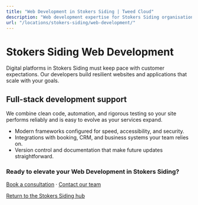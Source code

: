 ```yaml
---
title: "Web Development in Stokers Siding | Tweed Cloud"
description: "Web development expertise for Stokers Siding organisations that need dependable platforms."
url: "/locations/stokers-siding/web-development/"
---
```


# Stokers Siding Web Development

Digital platforms in Stokers Siding must keep pace with customer expectations. Our developers build resilient websites and applications that scale with your goals.

## Full-stack development support

We combine clean code, automation, and rigorous testing so your site performs reliably and is easy to evolve as your services expand.

- Modern frameworks configured for speed, accessibility, and security.
- Integrations with booking, CRM, and business systems your team relies on.
- Version control and documentation that make future updates straightforward.

### Ready to elevate your Web Development in Stokers Siding?

[Book a consultation](/consultation/) · [Contact our team](/contact/)

[Return to the Stokers Siding hub](/locations/stokers-siding/)
